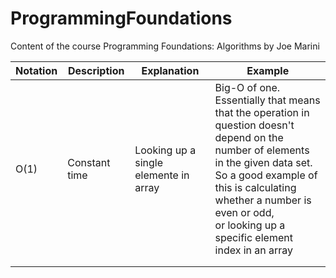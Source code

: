 # ProgrammingFoundations
Content of the course Programming Foundations: Algorithms by Joe Marini

| Notation 	| Description   	| Explanation                           	| Example                                                                                                                                                                                                                                                                    	|
|----------	|---------------	|---------------------------------------	|----------------------------------------------------------------------------------------------------------------------------------------------------------------------------------------------------------------------------------------------------------------------------	|
| O(1)     	| Constant time 	| Looking up a single elemente in array 	| Big-O of one.<br>Essentially that means that the operation in question doesn't depend on the number of elements in the given data set. <br>So a good example of this is calculating whether a number is even or odd,<br>or looking up a specific element index in an array 	|
|          	|               	|                                       	|                                                                                                                                                                                                                                                                            	|
|          	|               	|                                       	|                                                                                                                                                                                                                                                                            	|

